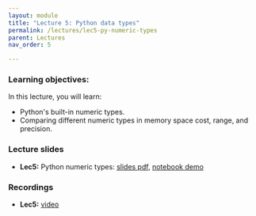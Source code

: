 ```yaml
---
layout: module
title: "Lecture 5: Python data types"
permalink: /lectures/lec5-py-numeric-types
parent: Lectures
nav_order: 5

---
```


### Learning objectives:

In this lecture, you will learn:

* Python's built-in numeric types.
* Comparing different numeric types in memory space cost, range, and precision.



### Lecture slides

* **Lec5:** Python numeric types: [slides pdf](/ds5110-spring25/assets/docs/lec5-python-types_zys.pdf), [notebook demo](https://colab.research.google.com/drive/1ndQHlbL3aWOSK46FBGlym2eXOibA5UYz?usp=sharing) 


### Recordings

* **Lec5:** [video](https://edstem.org/us/courses/72907/discussion/6077947)

